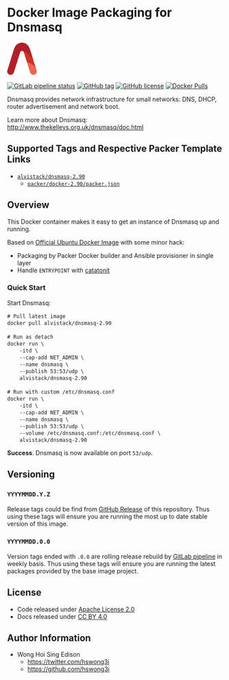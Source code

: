 # Docker Image Packaging for Dnsmasq

<a href="https://alvistack.com" title="AlviStack" target="_blank"><img src="/alvistack.svg" height="75" alt="AlviStack"></a>

[![GitLab pipeline
status](https://img.shields.io/gitlab/pipeline/alvistack/docker-dnsmasq/master)](https://gitlab.com/alvistack/docker-dnsmasq/-/pipelines)
[![GitHub
tag](https://img.shields.io/github/tag/alvistack/docker-dnsmasq.svg)](https://github.com/alvistack/docker-dnsmasq/tags)
[![GitHub
license](https://img.shields.io/github/license/alvistack/docker-dnsmasq.svg)](https://github.com/alvistack/docker-dnsmasq/blob/master/LICENSE)
[![Docker
Pulls](https://img.shields.io/docker/pulls/alvistack/dnsmasq-2.90.svg)](https://hub.docker.com/r/alvistack/dnsmasq-2.90)

Dnsmasq provides network infrastructure for small networks: DNS, DHCP,
router advertisement and network boot.

Learn more about Dnsmasq:
<http://www.thekelleys.org.uk/dnsmasq/doc.html>

## Supported Tags and Respective Packer Template Links

-   [`alvistack/dnsmasq-2.90`](https://hub.docker.com/r/alvistack/dnsmasq-2.90)
    -   [`packer/docker-2.90/packer.json`](https://github.com/alvistack/docker-dnsmasq/blob/master/packer/docker-2.90/packer.json)

## Overview

This Docker container makes it easy to get an instance of Dnsmasq up and
running.

Based on [Official Ubuntu Docker
Image](https://hub.docker.com/_/ubuntu/) with some minor hack:

-   Packaging by Packer Docker builder and Ansible provisioner in single
    layer
-   Handle `ENTRYPOINT` with
    [catatonit](https://github.com/openSUSE/catatonit)

### Quick Start

Start Dnsmasq:

    # Pull latest image
    docker pull alvistack/dnsmasq-2.90

    # Run as detach
    docker run \
        -itd \
        --cap-add NET_ADMIN \
        --name dnsmasq \
        --publish 53:53/udp \
        alvistack/dnsmasq-2.90

    # Run with custom /etc/dnsmasq.conf
    docker run \
        -itd \
        --cap-add NET_ADMIN \
        --name dnsmasq \
        --publish 53:53/udp \
        --volume /etc/dnsmasq.conf:/etc/dnsmasq.conf \
        alvistack/dnsmasq-2.90

**Success**. Dnsmasq is now available on port `53/udp`.

## Versioning

### `YYYYMMDD.Y.Z`

Release tags could be find from [GitHub
Release](https://github.com/alvistack/docker-dnsmasq/tags) of this
repository. Thus using these tags will ensure you are running the most
up to date stable version of this image.

### `YYYYMMDD.0.0`

Version tags ended with `.0.0` are rolling release rebuild by [GitLab
pipeline](https://gitlab.com/alvistack/docker-dnsmasq/-/pipelines) in
weekly basis. Thus using these tags will ensure you are running the
latest packages provided by the base image project.

## License

-   Code released under [Apache License 2.0](LICENSE)
-   Docs released under [CC BY
    4.0](http://creativecommons.org/licenses/by/4.0/)

## Author Information

-   Wong Hoi Sing Edison
    -   <https://twitter.com/hswong3i>
    -   <https://github.com/hswong3i>
